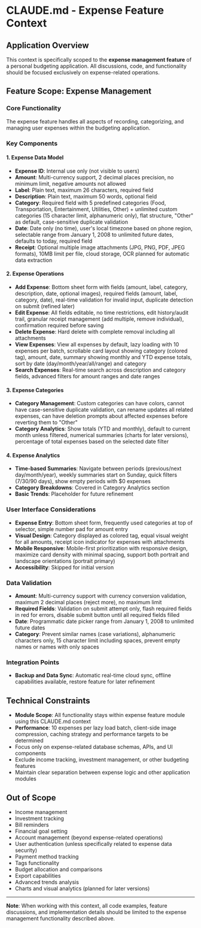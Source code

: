 # CLAUDE.md - Expense Feature Context

## Application Overview
This context is specifically scoped to the **expense management feature** of a personal budgeting application. All discussions, code, and functionality should be focused exclusively on expense-related operations.

## Feature Scope: Expense Management

### Core Functionality
The expense feature handles all aspects of recording, categorizing, and managing user expenses within the budgeting application.

### Key Components

#### 1. Expense Data Model
- **Expense ID**: Internal use only (not visible to users)
- **Amount**: Multi-currency support, 2 decimal places precision, no minimum limit, negative amounts not allowed
- **Label**: Plain text, maximum 26 characters, required field
- **Description**: Plain text, maximum 50 words, optional field
- **Category**: Required field with 5 predefined categories (Food, Transportation, Entertainment, Utilities, Other) + unlimited custom categories (15 character limit, alphanumeric only), flat structure, "Other" as default, case-sensitive duplicate validation
- **Date**: Date only (no time), user's local timezone based on phone region, selectable range from January 1, 2008 to unlimited future dates, defaults to today, required field
- **Receipt**: Optional multiple image attachments (JPG, PNG, PDF, JPEG formats), 10MB limit per file, cloud storage, OCR planned for automatic data extraction

#### 2. Expense Operations
- **Add Expense**: Bottom sheet form with fields (amount, label, category, description, date, optional images), required fields (amount, label, category, date), real-time validation for invalid input, duplicate detection on submit (refined later)
- **Edit Expense**: All fields editable, no time restrictions, edit history/audit trail, granular receipt management (add multiple, remove individual), confirmation required before saving
- **Delete Expense**: Hard delete with complete removal including all attachments
- **View Expenses**: View all expenses by default, lazy loading with 10 expenses per batch, scrollable card layout showing category (colored tag), amount, date, summary showing monthly and YTD expense totals, sort by date (day/month/year/all/range) and category
- **Search Expenses**: Real-time search across description and category fields, advanced filters for amount ranges and date ranges

#### 3. Expense Categories
- **Category Management**: Custom categories can have colors, cannot have case-sensitive duplicate validation, can rename updates all related expenses, can have deletion prompts about affected expenses before reverting them to "Other"
- **Category Analytics**: Show totals (YTD and monthly), default to current month unless filtered, numerical summaries (charts for later versions), percentage of total expenses based on the selected date filter

#### 4. Expense Analytics
- **Time-based Summaries**: Navigate between periods (previous/next day/month/year), weekly summaries start on Sunday, quick filters (7/30/90 days), show empty periods with $0 expenses
- **Category Breakdowns**: Covered in Category Analytics section
- **Basic Trends**: Placeholder for future refinement

### User Interface Considerations
- **Expense Entry**: Bottom sheet form, frequently used categories at top of selector, simple number pad for amount entry
- **Visual Design**: Category displayed as colored tag, equal visual weight for all amounts, receipt icon indicator for expenses with attachments
- **Mobile Responsive**: Mobile-first prioritization with responsive design, maximize card density with minimal spacing, support both portrait and landscape orientations (portrait primary)
- **Accessibility**: Skipped for initial version

### Data Validation
- **Amount**: Multi-currency support with currency conversion validation, maximum 2 decimal places (reject more), no maximum limit
- **Required Fields**: Validation on submit attempt only, flash required fields in red for errors, disable submit button until all required fields filled
- **Date**: Programmatic date picker range from January 1, 2008 to unlimited future dates
- **Category**: Prevent similar names (case variations), alphanumeric characters only, 15 character limit including spaces, prevent empty names or names with only spaces

### Integration Points
- **Backup and Data Sync**: Automatic real-time cloud sync, offline capabilities available, restore feature for later refinement

## Technical Constraints
- **Module Scope**: All functionality stays within expense feature module using this CLAUDE.md context
- **Performance**: 10 expenses per lazy load batch, client-side image compression, caching strategy and performance targets to be determined
- Focus only on expense-related database schemas, APIs, and UI components
- Exclude income tracking, investment management, or other budgeting features
- Maintain clear separation between expense logic and other application modules

## Out of Scope
- Income management
- Investment tracking
- Bill reminders
- Financial goal setting
- Account management (beyond expense-related operations)
- User authentication (unless specifically related to expense data security)
- Payment method tracking
- Tags functionality
- Budget allocation and comparisons
- Export capabilities
- Advanced trends analysis
- Charts and visual analytics (planned for later versions)

---

**Note**: When working with this context, all code examples, feature discussions, and implementation details should be limited to the expense management functionality described above.